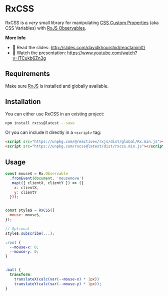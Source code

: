 # RxCSS

RxCSS is a _very_ small library for manipulating [CSS Custom Properties](https://www.w3.org/TR/css-variables/) (aka CSS Variables) with [RxJS Observables](http://reactivex.io/rxjs/).

**More Info**

- :book: Read the slides: http://slides.com/davidkhourshid/reactanim#/
- :movie_camera: Watch the presentation: https://www.youtube.com/watch?v=lTCukb6Zn3g

## Requirements

Make sure [RxJS](https://github.com/ReactiveX/rxjs) is installed and globally available.

## Installation

You can either use RxCSS in an existing project:

```bash
npm install rxcss@latest --save
```

Or you can include it directly in a `<script>` tag:
```html
<script src="https://unpkg.com/@reactivex/rxjs/dist/global/Rx.min.js"></script>
<script src="https://unpkg.com/rxcss@latest/dist/rxcss.min.js"></script>
```

## Usage

```js
const mouse$ = Rx.Observable
  .fromEvent(document, 'mousemove')
  .map(({ clientX, clientY }) => ({
    x: clientX,
    y: clientY
  }));


const style$ = RxCSS({
  mouse: mouse$,
});

// Optional
style$.subscribe(...);
```

```css
:root {
  --mouse-x: 0;
  --mouse-y: 0;
}


.ball {
  transform:
    translateX(calc(var(--mouse-x) * 1px))
    translateY(calc(var(--mouse-y) * 1px));
}
```
